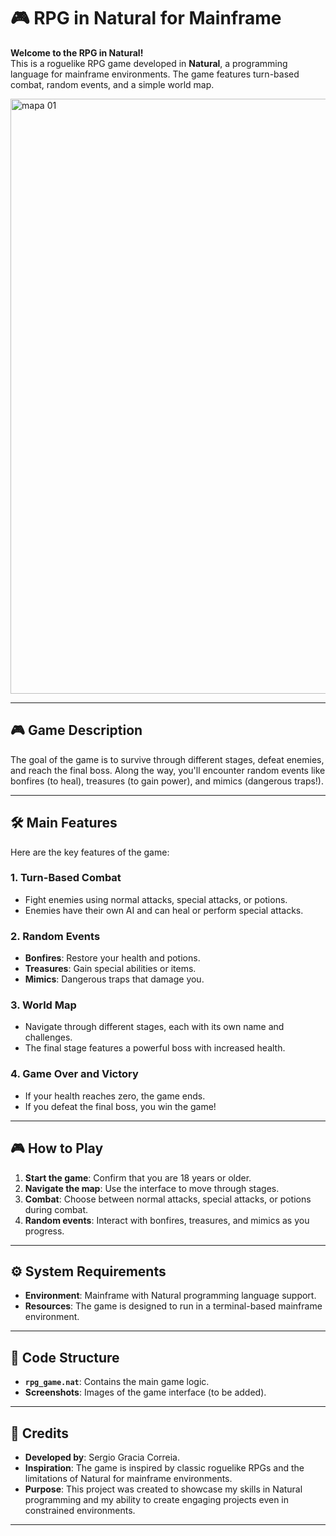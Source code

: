 
# 🎮 RPG in Natural for Mainframe  

**Welcome to the RPG in Natural!**  
This is a roguelike RPG game developed in **Natural**, a programming language for mainframe environments. The game features turn-based combat, random events, and a simple world map.  

<img width="952" alt="mapa 01" src="https://github.com/user-attachments/assets/7f857934-7402-4d92-b449-c58f8951f1ad" />

---

## 🎮 Game Description  
The goal of the game is to survive through different stages, defeat enemies, and reach the final boss. Along the way, you'll encounter random events like bonfires (to heal), treasures (to gain power), and mimics (dangerous traps!).  

---

## 🛠️ Main Features  
Here are the key features of the game:

### 1. Turn-Based Combat  
- Fight enemies using normal attacks, special attacks, or potions.  
- Enemies have their own AI and can heal or perform special attacks.  

### 2. Random Events  
- **Bonfires**: Restore your health and potions.  
- **Treasures**: Gain special abilities or items.  
- **Mimics**: Dangerous traps that damage you.  

### 3. World Map  
- Navigate through different stages, each with its own name and challenges.  
- The final stage features a powerful boss with increased health.  

### 4. Game Over and Victory  
- If your health reaches zero, the game ends.  
- If you defeat the final boss, you win the game!  

---

## 🎮 How to Play  
1. **Start the game**: Confirm that you are 18 years or older.  
2. **Navigate the map**: Use the interface to move through stages.  
3. **Combat**: Choose between normal attacks, special attacks, or potions during combat.  
4. **Random events**: Interact with bonfires, treasures, and mimics as you progress.  

---

## ⚙️ System Requirements  
- **Environment**: Mainframe with Natural programming language support.  
- **Resources**: The game is designed to run in a terminal-based mainframe environment.  

---

## 📂 Code Structure  
- **`rpg_game.nat`**: Contains the main game logic.  
- **Screenshots**: Images of the game interface (to be added).  

---

## 🎨 Credits  
- **Developed by**: Sergio Gracia Correia.  
- **Inspiration**: The game is inspired by classic roguelike RPGs and the limitations of Natural for mainframe environments.  
- **Purpose**: This project was created to showcase my skills in Natural programming and my ability to create engaging projects even in constrained environments.  

---
